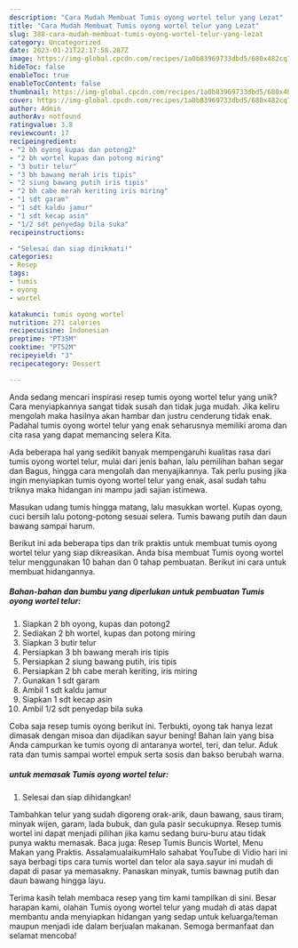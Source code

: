 ```yaml
---
description: "Cara Mudah Membuat Tumis oyong wortel telur yang Lezat"
title: "Cara Mudah Membuat Tumis oyong wortel telur yang Lezat"
slug: 388-cara-mudah-membuat-tumis-oyong-wortel-telur-yang-lezat
category: Uncategorized
date: 2023-01-21T22:17:58.287Z
image: https://img-global.cpcdn.com/recipes/1a0b83969733dbd5/680x482cq70/tumis-oyong-wortel-telur-foto-resep-utama.jpg
hideToc: false
enableToc: true
enableTocContent: false
thumbnail: https://img-global.cpcdn.com/recipes/1a0b83969733dbd5/680x482cq70/tumis-oyong-wortel-telur-foto-resep-utama.jpg
cover: https://img-global.cpcdn.com/recipes/1a0b83969733dbd5/680x482cq70/tumis-oyong-wortel-telur-foto-resep-utama.jpg
author: Admin
authorAv: notfound
ratingvalue: 3.8
reviewcount: 17
recipeingredient:
- "2 bh oyong kupas dan potong2"
- "2 bh wortel kupas dan potong miring"
- "3 butir telur"
- "3 bh bawang merah iris tipis"
- "2 siung bawang putih iris tipis"
- "2 bh cabe merah keriting iris miring"
- "1 sdt garam"
- "1 sdt kaldu jamur"
- "1 sdt kecap asin"
- "1/2 sdt penyedap bila suka"
recipeinstructions:

- "Selesai dan siap dinikmati!"
categories:
- Resep
tags:
- tumis
- oyong
- wortel

katakunci: tumis oyong wortel 
nutrition: 271 calories
recipecuisine: Indonesian
preptime: "PT35M"
cooktime: "PT52M"
recipeyield: "3"
recipecategory: Dessert

---
```





Anda sedang mencari inspirasi resep tumis oyong wortel telur yang unik? Cara menyiapkannya sangat tidak susah dan tidak juga mudah. Jika keliru mengolah maka hasilnya akan hambar dan justru cenderung tidak enak. Padahal tumis oyong wortel telur yang enak seharusnya memiliki aroma dan cita rasa yang dapat memancing selera Kita.





Ada beberapa hal yang sedikit banyak mempengaruhi kualitas rasa dari tumis oyong wortel telur, mulai dari jenis bahan, lalu pemilihan bahan segar dan Bagus, hingga cara mengolah dan menyajikannya. Tak perlu pusing jika ingin menyiapkan tumis oyong wortel telur yang enak,      asal sudah tahu triknya maka hidangan ini mampu jadi sajian istimewa.














Masukan udang tumis hingga matang, lalu masukkan wortel. Kupas oyong, cuci bersih lalu potong-potong sesuai selera. Tumis bawang putih dan daun bawang sampai harum.






Berikut ini ada beberapa tips dan trik praktis untuk membuat tumis oyong wortel telur yang siap dikreasikan. Anda bisa membuat Tumis oyong wortel telur menggunakan 10 bahan dan 0 tahap pembuatan. Berikut ini cara untuk membuat hidangannya.

<!--inarticleads1-->

##### Bahan-bahan dan bumbu yang diperlukan untuk pembuatan Tumis oyong wortel telur:

1. Siapkan 2 bh oyong, kupas dan potong2
1. Sediakan 2 bh wortel, kupas dan potong miring
1. Siapkan 3 butir telur
1. Persiapkan 3 bh bawang merah iris tipis
1. Persiapkan 2 siung bawang putih, iris tipis
1. Persiapkan 2 bh cabe merah keriting, iris miring
1. Gunakan 1 sdt garam
1. Ambil 1 sdt kaldu jamur
1. Siapkan 1 sdt kecap asin
1. Ambil 1/2 sdt penyedap bila suka


Coba saja resep tumis oyong berikut ini. Terbukti, oyong tak hanya lezat dimasak dengan misoa dan dijadikan sayur bening! Bahan lain yang bisa Anda campurkan ke tumis oyong di antaranya wortel, teri, dan telur. Aduk rata dan tumis sampai wortel empuk serta sosis dan bakso berubah warna. 

<!--inarticleads2-->

#####  untuk memasak Tumis oyong wortel telur:


1. Selesai dan siap dihidangkan!

Tambahkan telur yang sudah digoreng orak-arik, daun bawang, saus tiram, minyak wijen, garam, lada bubuk, dan gula pasir secukupnya. Resep tumis wortel ini dapat menjadi pilihan jika kamu sedang buru-buru atau tidak punya waktu memasak. Baca juga: Resep Tumis Buncis Wortel, Menu Makan yang Praktis. AssalamualaikumHalo sahabat YouTube di Vidio hari ini saya berbagi tips cara tumis wortel dan telor ala saya.sayur ini mudah di dapat di pasar ya memasakny. Panaskan minyak, tumis bawnag putih dan daun bawang hingga layu. 

Terima kasih telah membaca resep yang tim kami tampilkan di sini. Besar harapan kami, olahan Tumis oyong wortel telur yang mudah di atas dapat membantu anda menyiapkan hidangan yang sedap untuk keluarga/teman maupun menjadi ide dalam berjualan makanan. Semoga bermanfaat dan selamat mencoba!
